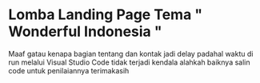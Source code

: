 # Lomba Landing Page Tema " Wonderful Indonesia "
Maaf gatau kenapa bagian tentang dan kontak jadi delay padahal waktu di run melalui Visual Studio Code tidak terjadi kendala
alahkah baiknya salin code untuk penilaiannya
terimakasih
